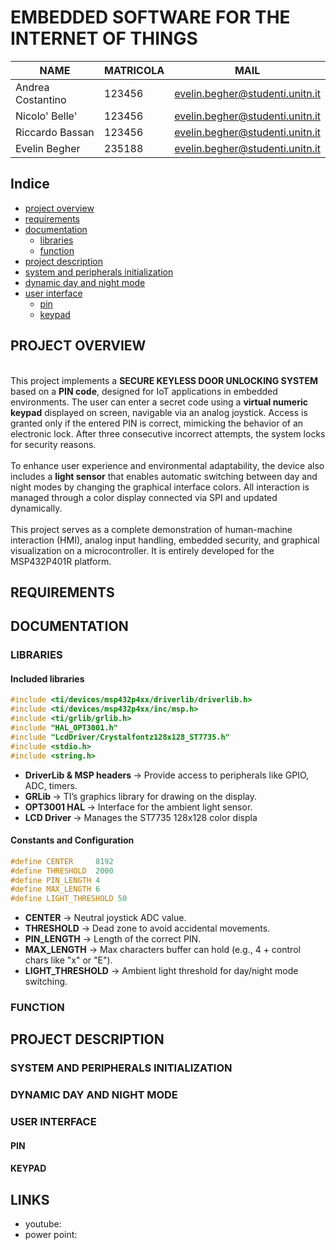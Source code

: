 # EMBEDDED SOFTWARE FOR THE INTERNET OF THINGS 

| NAME               | MATRICOLA | MAIL                                 |
|--------------------|-----------|--------------------------------------|
| Andrea Costantino  | 123456    | evelin.begher@studenti.unitn.it      |
| Nicolo' Belle'     | 123456    | evelin.begher@studenti.unitn.it      |
| Riccardo Bassan    | 123456    | evelin.begher@studenti.unitn.it      |
| Evelin Begher      | 235188    | evelin.begher@studenti.unitn.it      |

## Indice
- [project overview](#project-overview)
- [requirements](#requirements) 
- [documentation](#documentation)
  - [libraries](#libraries)
  - [function](#function)
-  [project description](#project-description)
- [system and peripherals initialization](#system-and-peripherals-initialization)
- [dynamic day and night mode](#dynamic-day-and-night-mode)
- [user interface](#user-interface)
  - [pin](#pin)
  - [keypad](#keypad)

## PROJECT OVERVIEW
<br>
This project implements a <b>SECURE KEYLESS DOOR UNLOCKING SYSTEM</b> based on a <b>PIN code</b>, designed for IoT applications in embedded environments. The user can enter a secret code using a <b>virtual numeric keypad</b> displayed on screen, navigable via an analog joystick. Access is granted only if the entered PIN is correct, mimicking the behavior of an electronic lock. After three consecutive incorrect attempts, the system locks for security reasons.  <br><br>
To enhance user experience and environmental adaptability, the device also includes a <b>light sensor</b> that enables automatic switching between day and night modes by changing the graphical interface colors. All interaction is managed through a color display connected via SPI and updated dynamically. <br><br>
This project serves as a complete demonstration of human-machine interaction (HMI), analog input handling, embedded security, and graphical visualization on a microcontroller. It is entirely developed for the MSP432P401R platform.

## REQUIREMENTS

## DOCUMENTATION 

### LIBRARIES
#### Included libraries
```c
#include <ti/devices/msp432p4xx/driverlib/driverlib.h>
#include <ti/devices/msp432p4xx/inc/msp.h>
#include <ti/grlib/grlib.h>
#include "HAL_OPT3001.h"
#include "LcdDriver/Crystalfontz128x128_ST7735.h"
#include <stdio.h>
#include <string.h>
```
  * <b>DriverLib & MSP headers </b> → Provide access to peripherals like GPIO, ADC, timers.
  * <b>GRLib </b> → TI’s graphics library for drawing on the display.
  * <b> OPT3001 HAL </b> → Interface for the ambient light sensor.
  * <b> LCD Driver </b> → Manages the ST7735 128x128 color displa

#### Constants and Configuration 
```c
#define CENTER     8192
#define THRESHOLD  2000
#define PIN_LENGTH 4
#define MAX_LENGTH 6
#define LIGHT_THRESHOLD 50
```
* <b>CENTER</b> &rarr; Neutral joystick ADC value.
* <b>THRESHOLD</b>  &rarr; Dead zone to avoid accidental movements.
* <b>PIN_LENGTH</b>  &rarr; Length of the correct PIN.
* <b>MAX_LENGTH</b>  &rarr; Max characters buffer can hold (e.g., 4 + control chars like "x" or "E").
* <b>LIGHT_THRESHOLD</b>  &rarr; Ambient light threshold for day/night mode switching.

### FUNCTION

## PROJECT DESCRIPTION
### SYSTEM AND PERIPHERALS INITIALIZATION
### DYNAMIC DAY AND NIGHT MODE
### USER INTERFACE
#### PIN
#### KEYPAD

## LINKS 
* youtube: 
* power point:

 


